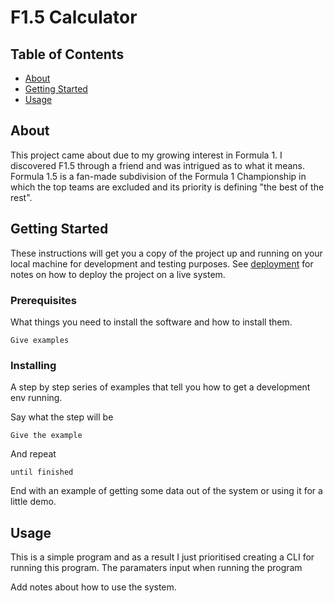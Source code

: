 # F1.5 Calculator

## Table of Contents

- [About](#about)
- [Getting Started](#getting_started)
- [Usage](#usage)
<!-- - [Contributing](../CONTRIBUTING.md) -->

## About <a name = "about"></a>

This project came about due to my growing interest in Formula 1. I discovered F1.5 through a friend and 
was intrigued as to what it means. Formula 1.5 is a fan-made subdivision of the Formula 1 Championship in which
the top teams are excluded and its priority is defining "the best of the rest".

## Getting Started <a name = "getting_started"></a>

These instructions will get you a copy of the project up and running on your local machine for development and testing purposes. See [deployment](#deployment) for notes on how to deploy the project on a live system.

### Prerequisites

What things you need to install the software and how to install them.

```
Give examples
```

### Installing

A step by step series of examples that tell you how to get a development env running.

Say what the step will be

```
Give the example
```

And repeat

```
until finished
```

End with an example of getting some data out of the system or using it for a little demo.

## Usage <a name = "usage"></a>

This is a simple program and as a result I just prioritised creating a CLI for running this program. 
The paramaters input when running the program 

Add notes about how to use the system.
